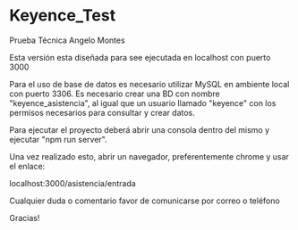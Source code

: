 # Keyence_Test
Prueba Técnica Angelo Montes

Esta versión esta diseñada para see ejecutada en localhost con puerto 3000

Para el uso de base de datos es necesario utilizar MySQL en ambiente local con puerto 3306. Es necesario crear una BD con nombre "keyence_asistencia", al igual que un usuario llamado "keyence" con los permisos necesarios para consultar y crear datos.

Para ejecutar el proyecto deberá abrir una consola dentro del mismo y ejecutar "npm run server".

Una vez realizado esto, abrir un navegador, preferentemente chrome y usar el enlace:

localhost:3000/asistencia/entrada

Cualquier duda o comentario favor de comunicarse por correo o teléfono

Gracias!
